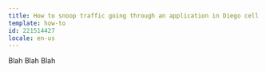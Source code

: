 ```yaml
---
title: How to snoop traffic going through an application in Diego cell
template: how-to
id: 221514427
locale: en-us
---
```


Blah Blah Blah
